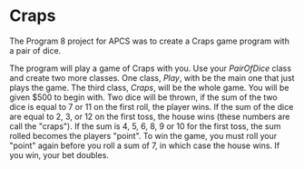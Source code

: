 # Craps
The Program 8 project for APCS  was to create a Craps game program with a pair of dice.


The program will play a game of Craps with you. Use your *PairOfDice* class and create two more classes. One class, *Play*, with be the main one that just plays the game. The third class, *Craps*, will be the whole game. You will be given $500 to begin with. Two dice will be thrown, if the sum of the two dice is equal to 7 or 11 on the first roll, the player wins. If the sum of the dice are equal to 2, 3, or 12 on the first toss, the house wins (these numbers are call the "craps"). If the sum is 4, 5, 6, 8, 9 or 10 for the first toss, the sum rolled becomes the players "point". To win the game, you must roll your "point" again before you roll a sum of 7, in which case the house wins.
If you win, your bet doubles.
